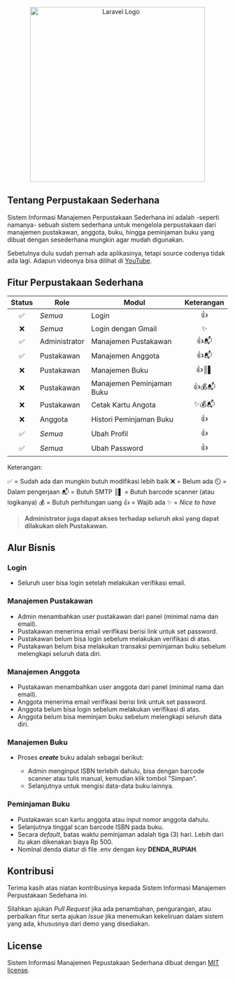 <p align="center"><a href="https://laravel.com" target="_blank"><img src="https://raw.githubusercontent.com/laravel/art/master/logo-lockup/5%20SVG/2%20CMYK/1%20Full%20Color/laravel-logolockup-cmyk-red.svg" width="400" alt="Laravel Logo"></a></p>

## Tentang Perpustakaan Sederhana

Sistem Informasi Manajemen Perpustakaan Sederhana ini adalah -seperti namanya- sebuah sistem sederhana untuk mengelola perpustakaan dari manajemen pustakawan, anggota, buku, hingga peminjaman buku yang dibuat dengan sesederhana mungkin agar mudah digunakan.

Sebetulnya dulu sudah pernah ada aplikasinya, tetapi source codenya tidak ada lagi. Adapun videonya bisa dilihat di [YouTube](https://www.youtube.com/watch?v=Chu2aATRjKg).

## Fitur Perpustakaan Sederhana

| Status | Role          | Modul                     | Keterangan |
| :----: | ------------- | ------------------------- | :--------: |
|   ✅   | _Semua_       | Login                     |     👍     |
|   ❌   | _Semua_       | Login dengan Gmail        |     ✨     |
|   ✅   | Administrator | Manajemen Pustakawan      |    👍📬    |
|   ✅   | Pustakawan    | Manajemen Anggota         |    👍📬    |
|   ❌   | Pustakawan    | Manajemen Buku            |    👍║▌    |
|   ❌   | Pustakawan    | Manajemen Peminjaman Buku |   👍💰📬   |
|   ❌   | Pustakawan    | Cetak Kartu Angota        |   ✨💰📬   |
|   ❌   | Anggota       | Histori Peminjaman Buku   |     👍     |
|   ✅   | _Semua_       | Ubah Profil               |     👍     |
|   ✅   | _Semua_       | Ubah Password             |     👍     |

Keterangan:

✅ = Sudah ada dan mungkin butuh modifikasi lebih baik
❌ = Belum ada
⏲️ = Dalam pengerjaan
📬 = Butuh SMTP
║▌ = Butuh barcode scanner (atau logikanya)
💰 = Butuh perhitungan uang
👍 = Wajib ada
✨ = _Nice to have_

> **Administrator juga dapat akses terhadap seluruh aksi yang dapat dilakukan oleh Pustakawan.**

## Alur Bisnis

### Login

-   Seluruh user bisa login setelah melakukan verifikasi email.

### Manajemen Pustakawan

-   Admin menambahkan user pustakawan dari panel (minimal nama dan email).
-   Pustakawan menerima email verifikasi berisi link untuk set password.
-   Pustakawan belum bisa login sebelum melakukan verifikasi di atas.
-   Pustakawan belum bisa melakukan transaksi peminjaman buku sebelum melengkapi seluruh data diri.

### Manajemen Anggota

-   Pustakawan menambahkan user anggota dari panel (minimal nama dan email).
-   Anggota menerima email verifikasi berisi link untuk set password.
-   Anggota belum bisa login sebelum melakukan verifikasi di atas.
-   Anggota belum bisa meminjam buku sebelum melengkapi seluruh data diri.

### Manajemen Buku

-   Proses **_create_** buku adalah sebagai berikut:

    -   Admin menginput ISBN terlebih dahulu, bisa dengan barcode scanner atau tulis manual, kemudian klik tombol "Simpan".
    -   Selanjutnya untuk mengisi data-data buku lainnya.

### Peminjaman Buku

- Pustakawan scan kartu anggota atau input nomor anggota dahulu.
- Selanjutnya tinggal scan barcode ISBN pada buku.
- Secara *default*, batas waktu peminjaman adalah tiga (3) hari. Lebih dari itu akan dikenakan biaya Rp 500.
- Nominal denda diatur di file .env dengan *key* **DENDA_RUPIAH**.

## Kontribusi

Terima kasih atas niatan kontribusinya kepada Sistem Informasi Manajemen Perpustakaan Sedehana ini. 

Silahkan ajukan *Pull Request* jika ada penambahan, pengurangan, atau perbaikan fitur serta ajukan *Issue* jika menemukan kekeliruan dalam sistem yang ada, khususnya dari demo yang disediakan.

## License

Sistem Informasi Manajemen Pepustakaan Sederhana dibuat dengan [MIT license](https://opensource.org/licenses/MIT).